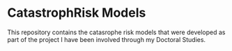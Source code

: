 # CatastrophRisk Models
This repository contains the catasrophe risk models that were developed as part of the project I have been involved through my Doctoral Studies.
